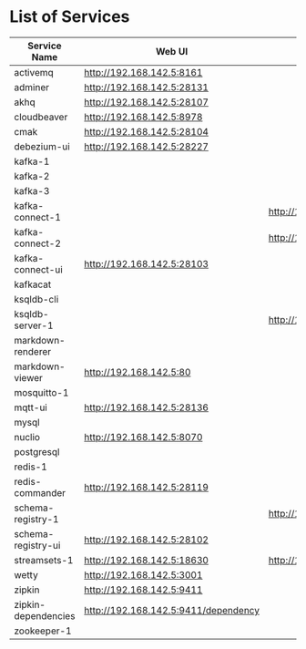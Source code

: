 # List of Services

| Service Name | Web UI | Rest API |
|-------------- |------|------------
| activemq|<http://192.168.142.5:8161>
| adminer|<http://192.168.142.5:28131>
| akhq|<http://192.168.142.5:28107>
| cloudbeaver|<http://192.168.142.5:8978>
| cmak|<http://192.168.142.5:28104>
| debezium-ui|<http://192.168.142.5:28227>
| kafka-1|
| kafka-2|
| kafka-3|
| kafka-connect-1|| <http://192.168.142.5:8083>
| kafka-connect-2|| <http://192.168.142.5:8084>
| kafka-connect-ui|<http://192.168.142.5:28103>
| kafkacat|
| ksqldb-cli|
| ksqldb-server-1|| <http://192.168.142.5:8088>
| markdown-renderer|
| markdown-viewer|<http://192.168.142.5:80>
| mosquitto-1|
| mqtt-ui|<http://192.168.142.5:28136>
| mysql|
| nuclio|<http://192.168.142.5:8070>
| postgresql|
| redis-1|
| redis-commander|<http://192.168.142.5:28119>
| schema-registry-1|| <http://192.168.142.5:8081>
| schema-registry-ui|<http://192.168.142.5:28102>
| streamsets-1|<http://192.168.142.5:18630>| <http://192.168.142.5:18630/collector/restapi>
| wetty|<http://192.168.142.5:3001>
| zipkin|<http://192.168.142.5:9411>
| zipkin-dependencies|<http://192.168.142.5:9411/dependency>
| zookeeper-1|
